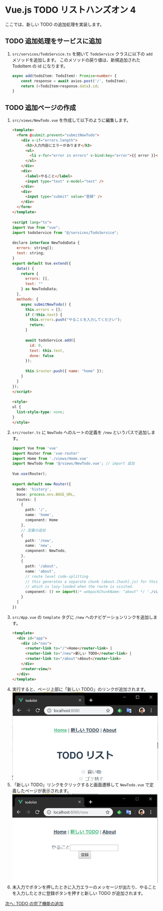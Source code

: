 # Vue.js TODO リストハンズオン 4

ここでは、新しい TODO の追加処理を実装します。

## TODO 追加処理をサービスに追加

1. `src/services/TodoService.ts` を開いて `TodoService` クラスに以下の `add` メソッドを追加します。
    このメソッドの戻り値は、新規追加された TodoItem の id になります。
    ```typescript
    async add(todoItem: TodoItem): Promise<number> {
        const response = await axios.post('/', todoItem);
        return (<TodoItem>response.data).id;
    }
    ```

## TODO 追加ページの作成

1. `src/views/NewTodo.vue` を作成して以下のように編集します。
    ```html
    <template>
      <form @submit.prevent="submitNewTodo">
        <div v-if="errors.length">
          <h3>入力内容にエラーがあります</h3>
          <ul>
            <li v-for="error in errors" v-bind:key="error">{{ error }}</li>
          </ul>
        </div>
        <div>
          <label>やること</label>
          <input type="text" v-model="text" />
        </div>
        <div>
          <input type="submit" value="登録" />
        </div>
      </form>
    </template>
    
    <script lang="ts">
    import Vue from "vue";
    import todoService from "@/services/TodoService";
    
    declare interface NewTodoData {
      errors: string[];
      text: string;
    }
    export default Vue.extend({
      data() {
        return {
          errors: [],
          text: ""
        } as NewTodoData;
      },
      methods: {
        async submitNewTodo() {
          this.errors = [];
          if (!this.text) {
            this.errors.push("やることを入力してください");
            return;
          }
    
          await todoService.add({
            id: 0,
            text: this.text,
            done: false
          });
    
          this.$router.push({ name: "home" });
        }
      }
    });
    </script>
    
    <style>
    ul {
      list-style-type: none;
    }
    </style>
    ```
1. `src/router.ts` に `NewTodo` へのルートの定義を `/new` というパスで追加します。
    ```typescript
    import Vue from 'vue'
    import Router from 'vue-router'
    import Home from './views/Home.vue'
    import NewTodo from '@/views/NewTodo.vue'; // import 追加
    
    Vue.use(Router);
    
    export default new Router({
      mode: 'history',
      base: process.env.BASE_URL,
      routes: [
        {
          path: '/',
          name: 'home',
          component: Home
        },
        // 定義の追加
        {
          path: '/new',
          name: 'new',
          component: NewTodo,
        },
        {
          path: '/about',
          name: 'about',
          // route level code-splitting
          // this generates a separate chunk (about.[hash].js) for this route
          // which is lazy-loaded when the route is visited.
          component: () => import(/* webpackChunkName: "about" */ './views/About.vue')
        }
      ]
    })
    ```
1. `src/App.vue` の `template` タグに `/new` へのナビゲーションリンクを追加します。
    ```html
    <template>
      <div id="app">
        <div id="nav">
          <router-link to="/">Home</router-link> |
          <router-link to="/new">新しい TODO</router-link> |
          <router-link to="/about">About</router-link>
        </div>
        <router-view/>
      </div>
    </template>
    ```
1. 実行すると、ページ上部に「新しい TODO」のリンクが追加されます。
    ![](./images/04-newtodolink.png)
1. 「新しい TODO」リンクをクリックすると画面遷移して `NewTodo.vue` で定義したページが表示されます。
    ![](./images/04-newtodo.png)
1. 未入力でボタンを押したときに入力エラーのメッセージが出たり、やることを入力したときに登録ボタンを押すと新しい TODO が追加されます。

[次へ: TODO の完了機能の追加](./05.md)